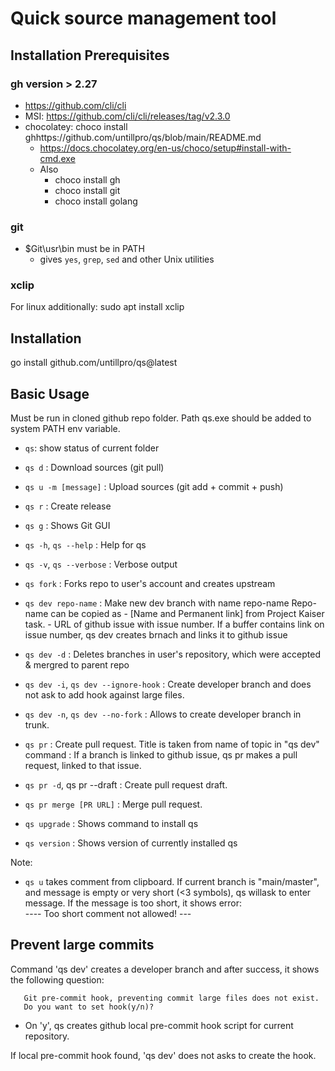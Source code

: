 # Quick source management tool

## Installation Prerequisites

### gh    version > 2.27
- https://github.com/cli/cli
- MSI: https://github.com/cli/cli/releases/tag/v2.3.0
- chocolatey: choco install ghhttps://github.com/untillpro/qs/blob/main/README.md
  - https://docs.chocolatey.org/en-us/choco/setup#install-with-cmd.exe
  - Also
    - choco install gh
    - choco install git
    - choco install golang

### git

- $Git\usr\bin must be in PATH
  - gives `yes`, `grep`, `sed` and other Unix utilities

### xclip
For linux additionally:   sudo apt install xclip

## Installation

go install github.com/untillpro/qs@latest

## Basic Usage
Must be run in cloned github repo folder.
Path qs.exe should be added to system PATH env variable.

- `qs`: show status of current folder

- `qs d`                    : Download sources (git pull)
- `qs u -m [message]`       : Upload sources (git add + commit + push)
- `qs r`                    : Create release
- `qs g`                    : Shows Git GUI
- `qs -h`, `qs --help`      : Help for qs
- `qs -v`, `qs --verbose`   : Verbose output

- `qs fork`  		            : Forks repo to user's account and creates upstream
- `qs dev repo-name`        : Make new dev branch with name repo-name
                              Repo-name can be copied as 
                                - [Name and Permanent link] from Project Kaiser task. 
                                - URL of github issue with issue number.
                              If a buffer contains link on issue number, qs dev creates brnach and links it to github issue

- `qs dev -d`         	    : Deletes branches in user's repository, which were accepted & mergred to parent repo
- `qs dev -i`, `qs dev --ignore-hook`    : Create developer branch and does not ask to add hook against large files.
- `qs dev -n`, `qs dev --no-fork`        : Allows to create developer branch in trunk.
- `qs pr`                   : Create pull request. Title is taken from name of topic in "qs dev" command
                            : If a branch is linked to github issue, qs pr makes a pull request, linked to that issue.
- `qs pr -d`, qs pr --draft : Create pull request draft.
- `qs pr merge [PR URL]`    : Merge pull request.

- `qs upgrade`  	          : Shows command to install qs
- `qs version`  	          : Shows version of currently installed qs

  
Note:
  - `qs u` takes comment from clipboard. If current branch is "main/master", 
           and message is empty or very short (<3 symbols), qs willask to enter message.
           If the message is too short, it shows error:   
                  ----  Too short comment not allowed! --- 

## Prevent large commits

Command 'qs dev' creates a developer branch and after success, it shows the following question:

```
   Git pre-commit hook, preventing commit large files does not exist.
   Do you want to set hook(y/n)?
```

- On 'y', qs creates github local pre-commit hook script for current repository.

If local pre-commit hook found, 'qs dev' does not asks to create the hook.


